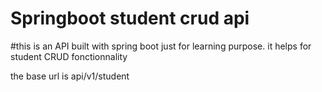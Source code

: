 # Springboot student crud api
#this is an API built with spring boot just for learning purpose. it helps for student CRUD fonctionnality

the base url is api/v1/student

